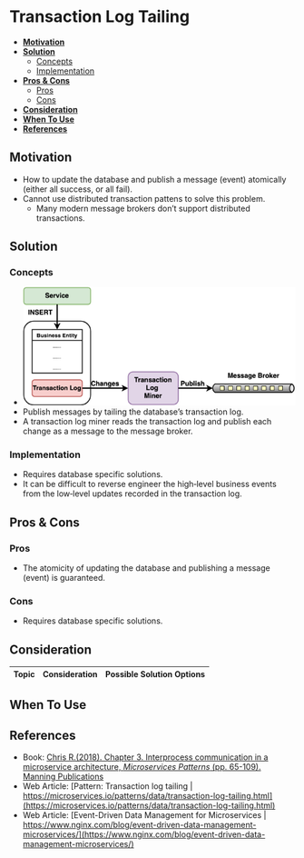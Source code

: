# Transaction Log Tailing

- [**Motivation**](#motivation)
- [**Solution**](#solution)
   - [Concepts](#concepts)
   - [Implementation](#implementation)
- [**Pros & Cons**](#pros--cons)
   - [Pros](#pros)
   - [Cons](#cons)
- [**Consideration**](#consideration)
- [**When To Use**](#when-to-use)
- [**References**](#references)

## Motivation
- How to update the database and publish a message (event) atomically (either all success, or all fail).
- Cannot use distributed transaction pattens to solve this problem.
   - Many modern message brokers don’t support distributed transactions.

## Solution
### Concepts
- ![](../../diagrams/png/transaction_log_tailing_small.png)
- Publish messages by tailing the database’s transaction log.
- A transaction log miner reads the transaction log and publish each change as a message to the message broker.

### Implementation
- Requires database specific solutions.
- It can be difficult to reverse engineer the high‑level business events from the low‑level updates recorded in the transaction log.

## Pros & Cons
### Pros
- The atomicity of updating the database and publishing a message (event) is guaranteed.

### Cons
- Requires database specific solutions.

## Consideration
| Topic | Consideration | Possible Solution Options |
|----|-----|-----|

## When To Use

## References
- Book: [Chris R.(2018). Chapter 3. Interprocess communication in a microservice architecture, *Microservices Patterns* (pp. 65-109). Manning Publications](https://www.manning.com/books/microservices-patterns)
- Web Article: [Pattern: Transaction log tailing | https://microservices.io/patterns/data/transaction-log-tailing.html](https://microservices.io/patterns/data/transaction-log-tailing.html)
- Web Article: [Event-Driven Data Management for Microservices | https://www.nginx.com/blog/event-driven-data-management-microservices/](https://www.nginx.com/blog/event-driven-data-management-microservices/)
